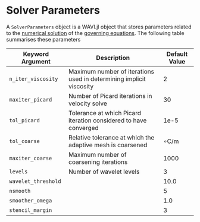 # Solver Parameters
A `SolverParameters` object is a WAVI.jl object that stores parameters related to the [numerical solution](../numerical_procedure/numerical_procedure.md) of the [governing equations](../physics/governing_equations.md). The following table summarises these parameters


| Keyword Argument   | Description                   | Default Value         |
| ------------------ | ----------------------------- | ------------------- |
| `n_iter_viscosity` | Maximum number of iterations used in determining implicit viscosity        | 2       |
| `maxiter_picard`               | Number of Picard iterations in velocity solve            | 30                  |
| `tol_picard`               | Tolerance at which Picard iteration considered to have converged               | 1e-5                 |
| `tol_coarse`               | Relative tolerance at which the adaptive mesh is coarsened | ∘C/m                |
| `maxiter_coarse`               | Maximum number of coarsening iterations       | 1000       |
| `levels`               | Number of wavelet levels            | 3       |
| `wavelet_threshold`             |    | 10.0       |
| `nsmooth`                       |  | 5          |
| `smoother_omega`               | | 1.0             |
| `stencil_margin`               |  | 3           |


